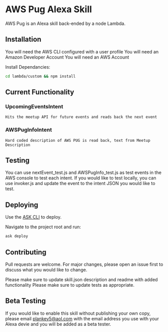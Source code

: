 # AWS Pug Alexa Skill

AWS Pug is an Alexa skill back-ended by a node Lambda. 

## Installation

You will need the AWS CLI configured with a user profile
You will need an Amazon Developer Account
You will need an AWS Account

Install Dependancies:

```bash
cd lambda/custom && npm install
```
## Current Functionality
### UpcomingEventsIntent
    Hits the meetup API for future events and reads back the next event
### AWSPugInfoIntent
    Hard coded description of AWS PUG is read back, text from Meetup Description

## Testing
You can use nextEvent_test.js and AWSPugInfo_test.js as test events in the AWS console to test each intent. If you would like to test locally, you can use invoker.js and update the event to the intent JSON you would like to test. 

## Deploying

Use the [ASK CLI](https://developer.amazon.com/docs/smapi/quick-start-alexa-skills-kit-command-line-interface.html) to deploy.

Navigate to the project root and run: 
```bash
ask deploy
```

## Contributing
Pull requests are welcome. For major changes, please open an issue first to discuss what you would like to change.

Please make sure to update skill.json description and readme with added functionality 
Please make sure to update tests as appropriate.

## Beta Testing
If you would like to enable this skill without publishing your own copy, please email plankey5@aol.com with the email address you use with your Alexa devie and you will be added as a beta tester. 
